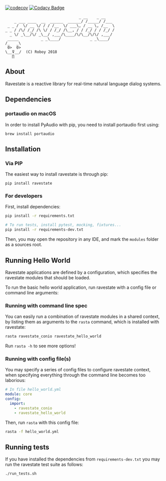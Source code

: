[![codecov](https://codecov.io/gh/ro-boy/ravestate/branch/master/graph/badge.svg)](https://codecov.io/gh/ro-boy/ravestate)
[![Codacy Badge](https://api.codacy.com/project/badge/Grade/93ebb2077393423496669b5657ab16ac)](https://www.codacy.com/app/ro-boy/ravestate?utm_source=github.com&amp;utm_medium=referral&amp;utm_content=ro-boy/ravestate&amp;utm_campaign=Badge_Grade)

```
                                 _ __    _ __     
    _ ___ ____  __  ______  ______/ /_____/ /___     
 _ _ /  \/ __ \/ / / /__  \/ ___\, / __ \, /__  \  
_ _ / /\/ /_/ /\ \/ / /_/ /\__, / / /_/ / / /_/ /     
  _ \/ _\__/\/ _\__/ ,___/\____/\/\__/\/\/ ,___/
 _____          _ _\____/             _ _\____/                    
/_   _\
 0>  0> 
\__⊽__/  (C) Roboy 2018
   ⋂                                           
```

## About

Ravestate is a reactive library for real-time natural language dialog systems.

## Dependencies

### portaudio on macOS

In order to install PyAudio with pip, you need to install portaudio first using:

`brew install portaudio`

## Installation

### Via PIP

The easiest way to install ravestate is through pip:

``
pip install ravestate
``

### For developers

First, install dependencies:

```bash
pip install -r requirements.txt

# To run tests, install pytest, mocking, fixtures...
pip install -r requirements-dev.txt
```

Then, you may open the repository in any IDE, and mark the
`modules` folder as a sources root. 

## Running Hello World

Ravestate applications are defined by a configuration,
which specifies the ravestate modules that should be loaded.

To run the basic hello world application, run ravestate
with a config file or command line arguments:

### Running with command line spec

You can easily run a combination of ravestate modules in a shared context,
by listing them as arguments to the `rasta` command, which is installed
with ravestate:

```bash
rasta ravestate_conio ravestate_hello_world
```

Run `rasta -h` to see more options!

### Running with config file(s) 

You may specify a series of config files to configure ravestate context,
when specifying everything through the command line becomes too laborious:

```yaml
# In file hello_world.yml
module: core
config:
  import:
    - ravestate_conio
    - ravestate_hello_world
```
Then, run `rasta` with this config file:

```bash
rasta -f hello_world.yml
```

## Running tests

If you have installed the dependencies from ``requirements-dev.txt`` you
may run the ravestate test suite as follows:

``
./run_tests.sh
``
